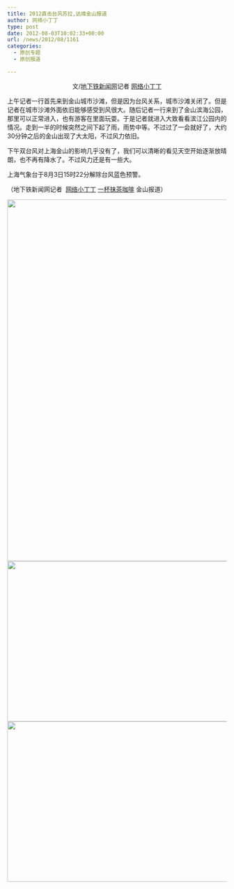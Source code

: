 ```yaml
---
title: 2012直击台风苏拉,达维金山报道
author: 网络小丁丁
type: post
date: 2012-08-03T10:02:33+00:00
url: /news/2012/08/1161
categories:
  - 原创专题
  - 原创报道

---
```

<p style="text-align: center;">
  文/<a title="地下铁新闻网" href="http://metronews.sinaapp.com/" target="_blank">地下铁新闻网</a>记者 <a title="网络小丁丁" href="http://weibo.com/dingyichao" target="_blank">网络小丁丁</a>
</p>

<div>
</div>

<p style="text-align: left;">
  上午记者一行首先来到金山城市沙滩，但是因为台风关系，城市沙滩关闭了。但是记者在城市沙滩外面依旧能够感受到风很大。随后记者一行来到了金山滨海公园，那里可以正常进入，也有游客在里面玩耍。于是记者就进入大致看看滨江公园内的情况。走到一半的时候突然之间下起了雨，雨势中等。不过过了一会就好了，大约30分钟之后的金山出现了大太阳，不过风力依旧。
</p>

<p style="text-align: left;">
  下午双台风对上海金山的影响几乎没有了，我们可以清晰的看见天空开始逐渐放晴朗，也不再有降水了。不过风力还是有一些大。
</p>

<p style="text-align: left;">
  上海气象台于8月3日15时22分解除台风蓝色预警。
</p>

<p style="text-align: left;">
  （地下铁新闻网记者  <a title="网络小丁丁" href="http://weibo.com/dingyichao" target="_blank">网络小丁丁</a> <a title="http://weibo.com/shanghaixingjing" href="http://weibo.com/shanghaixingjing" target="_blank">一杯抹茶咖啡</a> 金山报道）
</p>

<p style="text-align: center;">
  <img class="aligncenter" title="http://ww2.sinaimg.cn/mw690/49a38079gw1dvjnaswcjzj.jpg" src="http://ww2.sinaimg.cn/mw690/49a38079gw1dvjnaswcjzj.jpg" alt="" width="552" height="828" /><img class="aligncenter" title="http://ww3.sinaimg.cn/mw690/49a38079gw1dvjnago2wbj.jpg" src="http://ww3.sinaimg.cn/mw690/49a38079gw1dvjnago2wbj.jpg" alt="" width="552" height="367" /><img class="aligncenter" title="http://ww3.sinaimg.cn/mw690/49a38079gw1dvjna9929yj.jpg" src="http://ww3.sinaimg.cn/mw690/49a38079gw1dvjna9929yj.jpg" alt="" width="552" height="367" />
</p>